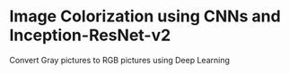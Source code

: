 # Image Colorization using CNNs and Inception-ResNet-v2
Convert Gray pictures to RGB pictures using Deep Learning
